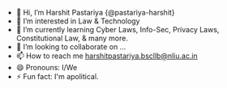 - 👋 Hi, I’m Harshit Pastariya {@pastariya-harshit}
- 👀 I’m interested in Law & Technology
- 🌱 I’m currently learning Cyber Laws, Info-Sec, Privacy Laws, Constitutional Law, & many more.
- 💞️ I’m looking to collaborate on ...
- 📫 How to reach me harshitpastariya.bscllb@nliu.ac.in 
- 😄 Pronouns: I/We
- ⚡ Fun fact: I'm apolitical.

<!---
pastariya-harshit/pastariya-harshit is a ✨ special ✨ repository because its `README.md` (this file) appears on your GitHub profile.
You can click the Preview link to take a look at your changes.
--->
